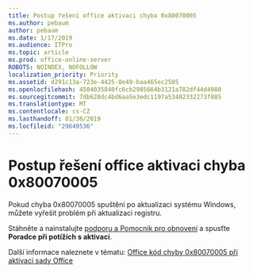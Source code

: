 ```yaml
---
title: Postup řešení office aktivaci chyba 0x80070005
ms.author: pebaum
author: pebaum
ms.date: 1/17/2019
ms.audience: ITPro
ms.topic: article
ms.prod: office-online-server
ROBOTS: NOINDEX, NOFOLLOW
localization_priority: Priority
ms.assetid: d291c13a-723e-4425-8e49-baa465ec2505
ms.openlocfilehash: 4504035840fc6cb2985664b3121a782df44d4980
ms.sourcegitcommit: 7db628dc4bd6aa5e3edc1197a53402332273f885
ms.translationtype: MT
ms.contentlocale: cs-CZ
ms.lasthandoff: 01/30/2019
ms.locfileid: "29649536"
---
```

# <a name="steps-to-resolve-office-activation-error-0x80070005"></a>Postup řešení office aktivaci chyba 0x80070005


Pokud chyba 0x80070005 spuštění po aktualizaci systému Windows, můžete vyřešit problém při aktualizaci registru. 
  
Stáhněte a nainstalujte [podporu a Pomocník pro obnovení](https://aka.ms/SARA-OfficeActivation-Alchemy) a spusťte **Poradce při potížích s aktivací**.
  
Další informace naleznete v tématu: [Office kód chyby 0x80070005 při aktivaci sady Office](https://support.office.com/article/7aa7600f-df57-4aef-81d2-25509c66f865)
  

